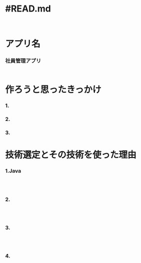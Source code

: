# #READ.md<br><br>

# アプリ名
### 社員管理アプリ<br><br>

# 作ろうと思ったきっかけ
### 1.
### 2. 
### 3.

# 技術選定とその技術を使った理由
### 1.Java
```

```
<br>

### 2.
```
```
<br>

### 3.
```
```
<br>

### 4.
```
```
<br>


